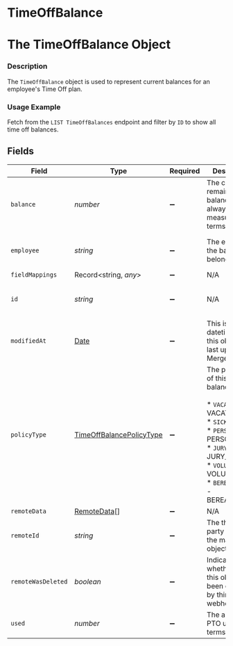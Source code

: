 # TimeOffBalance

# The TimeOffBalance Object
### Description
The `TimeOffBalance` object is used to represent current balances for an employee's Time Off plan.

### Usage Example
Fetch from the `LIST TimeOffBalances` endpoint and filter by `ID` to show all time off balances.


## Fields

| Field                                                                                                                                                                                        | Type                                                                                                                                                                                         | Required                                                                                                                                                                                     | Description                                                                                                                                                                                  | Example                                                                                                                                                                                      |
| -------------------------------------------------------------------------------------------------------------------------------------------------------------------------------------------- | -------------------------------------------------------------------------------------------------------------------------------------------------------------------------------------------- | -------------------------------------------------------------------------------------------------------------------------------------------------------------------------------------------- | -------------------------------------------------------------------------------------------------------------------------------------------------------------------------------------------- | -------------------------------------------------------------------------------------------------------------------------------------------------------------------------------------------- |
| `balance`                                                                                                                                                                                    | *number*                                                                                                                                                                                     | :heavy_minus_sign:                                                                                                                                                                           | The current remaining PTO balance, always measured in terms of hours.                                                                                                                        | 60.0                                                                                                                                                                                         |
| `employee`                                                                                                                                                                                   | *string*                                                                                                                                                                                     | :heavy_minus_sign:                                                                                                                                                                           | The employee the balance belongs to.                                                                                                                                                         | d2f972d0-2526-434b-9409-4c3b468e08f0                                                                                                                                                         |
| `fieldMappings`                                                                                                                                                                              | Record<string, *any*>                                                                                                                                                                        | :heavy_minus_sign:                                                                                                                                                                           | N/A                                                                                                                                                                                          |                                                                                                                                                                                              |
| `id`                                                                                                                                                                                         | *string*                                                                                                                                                                                     | :heavy_minus_sign:                                                                                                                                                                           | N/A                                                                                                                                                                                          | 91b2b905-e866-40c8-8be2-efe53827a0aa                                                                                                                                                         |
| `modifiedAt`                                                                                                                                                                                 | [Date](https://developer.mozilla.org/en-US/docs/Web/JavaScript/Reference/Global_Objects/Date)                                                                                                | :heavy_minus_sign:                                                                                                                                                                           | This is the datetime that this object was last updated by Merge                                                                                                                              | 2021-10-16T00:00:00Z                                                                                                                                                                         |
| `policyType`                                                                                                                                                                                 | [TimeOffBalancePolicyType](../../models/shared/timeoffbalancepolicytype.md)                                                                                                                  | :heavy_minus_sign:                                                                                                                                                                           | The policy type of this time off balance.<br/><br/>* `VACATION` - VACATION<br/>* `SICK` - SICK<br/>* `PERSONAL` - PERSONAL<br/>* `JURY_DUTY` - JURY_DUTY<br/>* `VOLUNTEER` - VOLUNTEER<br/>* `BEREAVEMENT` - BEREAVEMENT | VACATION                                                                                                                                                                                     |
| `remoteData`                                                                                                                                                                                 | [RemoteData](../../models/shared/remotedata.md)[]                                                                                                                                            | :heavy_minus_sign:                                                                                                                                                                           | N/A                                                                                                                                                                                          |                                                                                                                                                                                              |
| `remoteId`                                                                                                                                                                                   | *string*                                                                                                                                                                                     | :heavy_minus_sign:                                                                                                                                                                           | The third-party API ID of the matching object.                                                                                                                                               | 19202938                                                                                                                                                                                     |
| `remoteWasDeleted`                                                                                                                                                                           | *boolean*                                                                                                                                                                                    | :heavy_minus_sign:                                                                                                                                                                           | Indicates whether or not this object has been deleted by third party webhooks.                                                                                                               |                                                                                                                                                                                              |
| `used`                                                                                                                                                                                       | *number*                                                                                                                                                                                     | :heavy_minus_sign:                                                                                                                                                                           | The amount of PTO used in terms of hours.                                                                                                                                                    | 45.0                                                                                                                                                                                         |